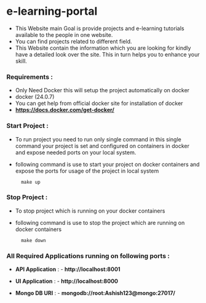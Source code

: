 # e-learning-portal

- This Website main Goal is provide projects and e-learning tutorials available to the people in one website. 
- You can find projects related to different field. 
- This Website contain the information which you are looking for kindly have a detailed look over the site. This in turn helps you to enhance your skill.
### Requirements : 
- Only Need Docker this will setup the project automatically on docker
- docker (24.0.7)
- You can get help from official docker site for installation of docker
- **https://docs.docker.com/get-docker/**


### Start Project : 
- To run project you need to run only single command in this single command your project is set and configured on containers in docker and expose needed ports on your local system.
- following command is use to start your project on docker containers and expose the ports for usage of the project in local system

        make up

### Stop Project : 
- To stop project which is running on your docker containers
- following  command is use to stop the project which are running on docker containers

        make down



### All Required Applications running on following ports :
- **API Application** :  - **http://localhost:8001**

- **UI Application** : - **http://localhost:8000**

- **Mongo DB URI** : - **mongodb://root:Ashish123@mongo:27017/**